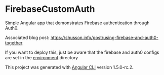 # FirebaseCustomAuth

Simple Angular app that demonstrates Firebase authentication through Auth0.

Associated blog post: https://shusson.info/post/using-firebase-and-auth0-together

If you want to deploy this, just be aware that the firebase and auth0 configs are set in the [environment](src/environments) directory

This project was generated with [Angular CLI](https://github.com/angular/angular-cli) version 1.5.0-rc.2.

